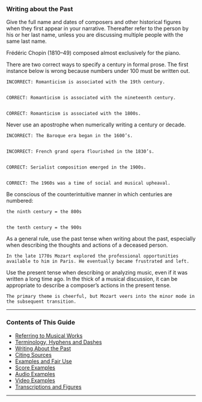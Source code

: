 ### Writing about the Past

Give the full name and dates of composers and other historical figures when they first appear in your narrative. Thereafter refer to the person by his or her last name, unless you are discussing multiple people with the same last name.

Frédéric Chopin (1810–49) composed almost exclusively for the piano.

There are two correct ways to specify a century in formal prose. The first instance below is wrong because numbers under 100 must be written out.


    INCORRECT: Romanticism is associated with the 19th century.


    CORRECT: Romanticism is associated with the nineteenth century.


    CORRECT: Romanticism is associated with the 1800s.

Never use an apostrophe when numerically writing a century or decade.


    INCORRECT: The Baroque era began in the 1600’s.


    INCORRECT: French grand opera flourished in the 1830’s.


    CORRECT: Serialist composition emerged in the 1900s.


    CORRECT: The 1960s was a time of social and musical upheaval.

Be conscious of the counterintuitive manner in which centuries are numbered:


    the ninth century = the 800s


    the tenth century = the 900s


As a general rule, use the past tense when writing about the past, especially when describing the thoughts and actions of a deceased person.


    In the late 1770s Mozart explored the professional opportunities available to him in Paris. He eventually became frustrated and left.	

Use the present tense when describing or analyzing music, even if it was written a long time ago. In the thick of a musical discussion, it can be appropriate to describe a composer’s actions in the present tense.

    The primary theme is cheerful, but Mozart veers into the minor mode in the subsequent transition.  

-----

### Contents of This Guide

- [Referring to Musical Works](sections/1_works.md)
- [Terminology, Hyphens and Dashes](sections/2_terms.md)
- [Writing About the Past](sections/3_past.md)
- [Citing Sources](sections/4_citing_sources.md)
- [Examples and Fair Use](sections/5_examples_intro.md)
- [Score Examples](sections/6_score_example.md)
- [Audio Examples](sections/7_audio_example.md)
- [Video Examples](sections/8_video_example.md)
- [Transcriptions and Figures](sections/9_transcriptions_figures.md)

-----
